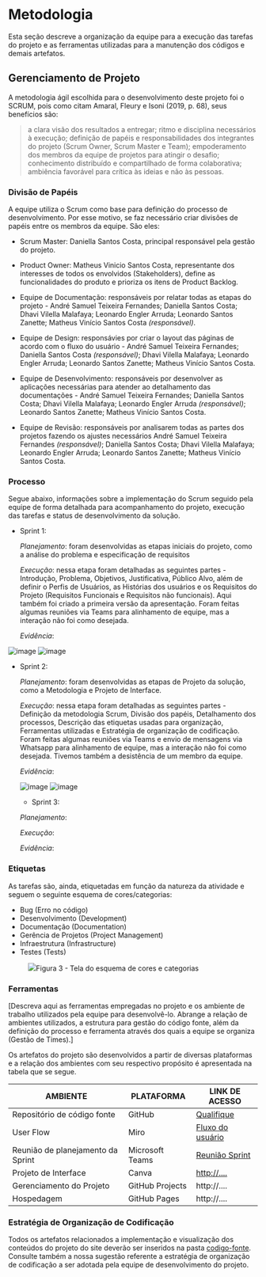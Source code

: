 
# Metodologia

Esta seção descreve a organização da equipe para a execução das tarefas do projeto e as ferramentas utilizadas para a manutenção dos códigos e demais artefatos.


## Gerenciamento de Projeto
A metodologia ágil escolhida para o desenvolvimento deste projeto foi o SCRUM, pois como citam Amaral, Fleury e Isoni (2019, p. 68), seus benefícios são:

>a clara visão dos resultados a entregar; ritmo e disciplina necessários à execução; definição de papéis e responsabilidades dos integrantes do projeto (Scrum Owner, Scrum Master e Team); empoderamento dos membros da equipe de projetos para atingir o desafio; conhecimento distribuído e compartilhado de forma colaborativa; ambiência favorável para crítica às ideias e não às pessoas.

### Divisão de Papéis

A equipe utiliza o Scrum como base para definição do processo de desenvolvimento. Por esse motivo, se faz necessário criar divisões de papéis entre os membros da equipe. São eles:
- Scrum Master: Daniella Santos Costa, principal responsável pela gestão do projeto.

- Product Owner: Matheus Vinicio Santos Costa, representante dos interesses de todos os envolvidos (Stakeholders), define as funcionalidades do produto e prioriza os itens de Product Backlog.

- Equipe de Documentação: responsáveis por relatar todas as etapas do projeto -
  André Samuel Teixeira Fernandes;
  Daniella Santos Costa;
  Dhavi Vilella Malafaya;
  Leonardo Engler Arruda;
  Leonardo Santos Zanette;
  Matheus Vinício Santos Costa *(responsável)*.

- Equipe de Design: responsávies por criar o layout das páginas de acordo com o fluxo do usuário -
  André Samuel Teixeira Fernandes;
  Daniella Santos Costa *(responsável)*;
  Dhavi Vilella Malafaya;
  Leonardo Engler Arruda;
  Leonardo Santos Zanette;
  Matheus Vinício Santos Costa.
  
- Equipe de Desenvolvimento: responsáveis por desenvolver as aplicações necessárias para atender ao detalhamento das documentações -
  André Samuel Teixeira Fernandes;
  Daniella Santos Costa;
  Dhavi Vilella Malafaya;
  Leonardo Engler Arruda *(responsável)*;
  Leonardo Santos Zanette;
  Matheus Vinício Santos Costa.

- Equipe de Revisão: responsáveis por analisarem todas as partes dos projetos fazendo os ajustes necessários
  André Samuel Teixeira Fernandes *(responsável)*;
  Daniella Santos Costa;
  Dhavi Vilella Malafaya;
  Leonardo Engler Arruda;
  Leonardo Santos Zanette;
  Matheus Vinício Santos Costa.

### Processo

Segue abaixo, informações sobre a implementação do Scrum seguido pela equipe de forma detalhada para acompanhamento do projeto, execução das tarefas e status de desenvolvimento da solução.
- Sprint 1:

  *Planejamento*: foram desenvolvidas as etapas iniciais do projeto, como a análise do problema e especificação de requisitos

  *Execução*: nessa etapa foram detalhadas as seguintes partes - Introdução, Problema, Objetivos, Justificativa, Público Alvo, além de definir o Perfis de Usuários, as Histórias dos usuários e os Requisitos do Projeto (Requisitos Funcionais e Requisitos não funcionais). Aqui também foi criado a primeira versão da apresentação. Foram feitas algumas reuniões via Teams para alinhamento de equipe, mas a interação não foi como desejada.

  *Evidência*:
  
![image](https://github.com/ICEI-PUC-Minas-PMV-ADS/pmv-ads-2023-2-e1-proj-web-t7-controle-de-horas-de-treinamento/assets/145286942/8b3ef376-61b9-4602-ba42-678d6407e3cf)
![image](https://github.com/ICEI-PUC-Minas-PMV-ADS/pmv-ads-2023-2-e1-proj-web-t7-controle-de-horas-de-treinamento/assets/145286942/16c87ef2-05c1-4c6e-8232-1122b3cd64a1)

- Sprint 2: 

  *Planejamento*: foram desenvolvidas as etapas de Projeto da solução, como a Metodologia e Projeto de Interface.

  *Execução*: nessa etapa foram detalhadas as seguintes partes - Definição da metodologia Scrum, Divisão dos papéis, Detalhamento dos processos, Descrição das etiquetas usadas para organização, Ferramentas utilizadas e Estratégia de organização de codificação. Foram feitas algumas reuniões via Teams e envio de mensagens via Whatsapp para alinhamento de equipe, mas a interação não foi como desejada. Tivemos também a desistência de um membro da equipe.

  *Evidência*:

  ![image](https://github.com/ICEI-PUC-Minas-PMV-ADS/pmv-ads-2023-2-e1-proj-web-t7-controle-de-horas-de-treinamento/assets/145286942/04a23233-7e2c-48be-b7f6-152700141b66)
![image](https://github.com/ICEI-PUC-Minas-PMV-ADS/pmv-ads-2023-2-e1-proj-web-t7-controle-de-horas-de-treinamento/assets/145286942/3cc1e507-ea5d-4330-852b-c2c5fe44c267)

  - Sprint 3:

  *Planejamento*: 

  *Execução*: 

  *Evidência*:

### Etiquetas
<p>As tarefas são, ainda, etiquetadas em função da natureza da atividade e seguem o seguinte esquema de cores/categorias:</p>

<ul>
  <li>Bug (Erro no código)</li>
  <li>Desenvolvimento (Development)</li>
  <li>Documentação (Documentation)</li>
  <li>Gerência de Projetos (Project Management)</li>
  <li>Infraestrutura (Infrastructure)</li>
  <li>Testes (Tests)</li>
</ul>

<figure> 
  <img src="https://user-images.githubusercontent.com/100447878/164068979-9eed46e1-9b44-461e-ab88-c2388e6767a1.png"
    <figcaption>Figura 3 - Tela do esquema de cores e categorias</figcaption>
</figure> 
  
### Ferramentas

[Descreva aqui as ferramentas empregadas no projeto e os ambiente de trabalho utilizados pela  equipe para desenvolvê-lo. Abrange a relação de ambientes utilizados, a estrutura para gestão do código fonte, além da definição do processo e ferramenta através dos quais a equipe se organiza (Gestão de Times).]

Os artefatos do projeto são desenvolvidos a partir de diversas plataformas e a relação dos ambientes com seu respectivo propósito é apresentada na tabela que se segue.

| AMBIENTE                            | PLATAFORMA                         | LINK DE ACESSO                         |
|-------------------------------------|------------------------------------|----------------------------------------|
| Repositório de código fonte         | GitHub                             | [Qualifique](https://github.com/ICEI-PUC-Minas-PMV-ADS/pmv-ads-2023-2-e1-proj-web-t7-controle-de-horas-de-treinamento)                |
| User Flow                           | Miro                               | [Fluxo do usuário](https://miro.com/app/board/uXjVMlvEzXo=/?share_link_id=749936622402) |
|Reunião de planejamento da Sprint    | Microsoft Teams                    | [Reunião Sprint](https://www.microsoft.com/pt-br/microsoft-teams/log-in) |
| Projeto de Interface                | Canva                              | [http://....](https://www.canva.com/)  |
| Gerenciamento do Projeto            | GitHub Projects                    | http://....                            |
| Hospedagem                          | GitHub Pages                       | http://....                            |


### Estratégia de Organização de Codificação 

Todos os artefatos relacionados a implementação e visualização dos conteúdos do projeto do site deverão ser inseridos na pasta [codigo-fonte](http://https://github.com/ICEI-PUC-Minas-PMV-ADS/WebApplicationProject-Template-v2/tree/main/codigo-fonte). Consulte também a nossa sugestão referente a estratégia de organização de codificação a ser adotada pela equipe de desenvolvimento do projeto.
